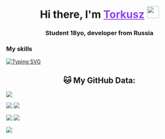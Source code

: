 <h1 align="center">
    Hi there, I'm 
    <a href="https://t.me/Torkusz" target="_blank" style="color: #8C43EA">Torkusz</a>
    <img src="https://github.com/blackcater/blackcater/raw/main/images/Hi.gif" height="32">
</h1>

<h3 align="center">
    Student 18yo, developer from Russia
</h3>  

### **My skills**
[![Typing SVG](https://readme-typing-svg.herokuapp.com?font=Oxanium&duration=3000&pause=1500&color=8C43EA&height=30&lines=Python:+Aiogram,+Telethon;SQL:+SQLite;HTML,+CSS+(SCSS))](https://git.io/typing-svg)

<h2 align="center"> 🐱 My GitHub Data: </h2>

<!-- [![GitHub Streak](https://github-readme-streak-stats.herokuapp.com/?user=Torkusz)](https://git.io/streak-stats)
[![Anurag's GitHub stats](https://github-readme-stats.vercel.app/api?username=Torkusz)](https://github.com/anuraghazra/github-readme-stats)
[![Ashutosh's github activity graph](https://activity-graph.herokuapp.com/graph?username=Torkusz)](https://github.com/ashutosh00710/github-readme-activity-graph) -->

![](https://github-profile-summary-cards.vercel.app/api/cards/profile-details?username=Torkusz&theme=solarized_dark)

![](https://github-profile-summary-cards.vercel.app/api/cards/most-commit-language?username=Torkusz&theme=solarized_dark)
![](https://github-profile-summary-cards.vercel.app/api/cards/repos-per-language?username=Torkusz&theme=solarized_dark)

![](https://github-profile-summary-cards.vercel.app/api/cards/stats?username=Torkusz&theme=solarized_dark)
![](https://github-profile-summary-cards.vercel.app/api/cards/productive-time?username=Torkusz&theme=solarized_dark)


![](https://komarev.com/ghpvc/?username=Torkusz)
